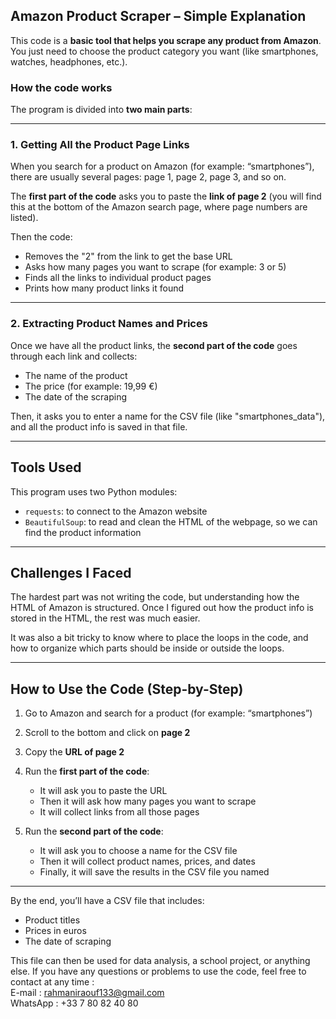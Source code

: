 ## Amazon Product Scraper – Simple Explanation

This code is a **basic tool that helps you scrape any product from Amazon**. You just need to choose the product category you want (like smartphones, watches, headphones, etc.).

### How the code works

The program is divided into **two main parts**:

---

### 1. Getting All the Product Page Links

When you search for a product on Amazon (for example: “smartphones”), there are usually several pages: page 1, page 2, page 3, and so on.

The **first part of the code** asks you to paste the **link of page 2** (you will find this at the bottom of the Amazon search page, where page numbers are listed).

Then the code:

* Removes the "2" from the link to get the base URL
* Asks how many pages you want to scrape (for example: 3 or 5)
* Finds all the links to individual product pages
* Prints how many product links it found

---

### 2. Extracting Product Names and Prices

Once we have all the product links, the **second part of the code** goes through each link and collects:

* The name of the product
* The price (for example: 19,99 €)
* The date of the scraping

Then, it asks you to enter a name for the CSV file (like "smartphones\_data"), and all the product info is saved in that file.

---

## Tools Used

This program uses two Python modules:

* `requests`: to connect to the Amazon website
* `BeautifulSoup`: to read and clean the HTML of the webpage, so we can find the product information

---

## Challenges I Faced

The hardest part was not writing the code, but understanding how the HTML of Amazon is structured. Once I figured out how the product info is stored in the HTML, the rest was much easier.

It was also a bit tricky to know where to place the loops in the code, and how to organize which parts should be inside or outside the loops.

---

## How to Use the Code (Step-by-Step)

1. Go to Amazon and search for a product (for example: “smartphones”)
2. Scroll to the bottom and click on **page 2**
3. Copy the **URL of page 2**
4. Run the **first part of the code**:

   * It will ask you to paste the URL
   * Then it will ask how many pages you want to scrape
   * It will collect links from all those pages
5. Run the **second part of the code**:

   * It will ask you to choose a name for the CSV file
   * Then it will collect product names, prices, and dates
   * Finally, it will save the results in the CSV file you named

---

By the end, you’ll have a CSV file that includes:

* Product titles
* Prices in euros
* The date of scraping

This file can then be used for data analysis, a school project, or anything else.
If you have any questions or problems to use the code, feel free to contact at any time :  
E-mail : rahmaniraouf133@gmail.com  
WhatsApp : +33 7 80 82 40 80  
